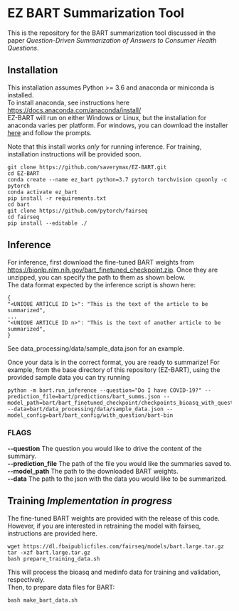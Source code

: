 # EZ BART Summarization Tool
This is the repository for the BART summarization tool discussed in the paper *Question-Driven Summarization of Answers to Consumer Health Questions*. 

## Installation
This installation assumes Python >= 3.6 and anaconda or miniconda is installed.   
To install anaconda, see instructions here https://docs.anaconda.com/anaconda/install/   
EZ-BART will run on either Windows or Linux, but the installation for anaconda varies per platform.
For windows, you can download the installer [here](https://docs.anaconda.com/anaconda/install/windows/) and follow the prompts.

Note that this install works *only* for running inference. For training, installation instructions will be provided soon.
```
git clone https://github.com/saverymax/EZ-BART.git
cd EZ-BART
conda create --name ez_bart python=3.7 pytorch torchvision cpuonly -c pytorch
conda activate ez_bart
pip install -r requirements.txt
cd bart
git clone https://github.com/pytorch/fairseq
cd fairseq
pip install --editable ./
```

## Inference
For inference, first download the fine-tuned BART weights from https://bionlp.nlm.nih.gov/bart_finetuned_checkpoint.zip. Once they are unzipped, you can specify the path to them as shown below.   
The data format expected by the inference script is shown here:
```
{
"<UNIQUE ARTICLE ID 1>": "This is the text of the article to be summarized",
...
"<UNIQUE ARTICLE ID n>": "This is the text of another article to be summarized",
}
```
See data_processing/data/sample_data.json for an example.

Once your data is in the correct format, you are ready to summarize!
For example, from the base directory of this repository (EZ-BART), using the provided sample data you can try running
```
python -m bart.run_inference --question="Do I have COVID-19?" --prediction_file=bart/predictions/bart_summs.json --model_path=bart/bart_finetuned_checkpoint/checkpoints_bioasq_with_question --data=bart/data_processing/data/sample_data.json --model_config=bart/bart_config/with_question/bart-bin
```
### FLAGS
**--question** The question you would like to drive the content of the summary.   
**--prediction_file** The path of the file you would like the summaries saved to.   
**--model_path** The path to the downloaded BART weights.   
**--data** The path to the json with the data you would like to be summarized.   


## Training *Implementation in progress*
The fine-tuned BART weights are provided with the release of this code. However, if you are interested in retraining the model with fairseq, instructions are provided here.
```
wget https://dl.fbaipublicfiles.com/fairseq/models/bart.large.tar.gz
tar -xzf bart.large.tar.gz
bash prepare_training_data.sh
```
This will process the bioasq and medinfo data for training and validation, respectively.   
Then, to prepare data files for BART:
```
bash make_bart_data.sh
```

